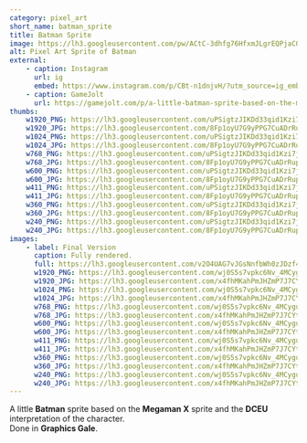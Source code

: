 ```yaml
---
category: pixel_art
short_name: batman_sprite
title: Batman Sprite
image: https://lh3.googleusercontent.com/pw/ACtC-3dhfg76HfxmJLgrEQPjaCOUalergtVxzcN9F6mun3H_KYNbPjxfpFf-i2jlqOf1WumfgJwk5oHtntXX9Iwk_cYOw1Pmo5MWY-VveEWwwAKf0o_Z5i7J4drQ9iQty7XGvld-Krf9bsgkZ2QGbUao-_eA=w1200-h630-no?authuser=0
alt: Pixel Art Sprite of Batman
external:
    - caption: Instagram
      url: ig
      embed: https://www.instagram.com/p/CBt-n1dnjvH/?utm_source=ig_embed&amp;utm_campaign=loading
    - caption: GameJolt
      url: https://gamejolt.com/p/a-little-batman-sprite-based-on-the-megaman-x-sprite-and-the-d-iay4sr7p
thumbs:
    w1920_PNG: https://lh3.googleusercontent.com/uPSigtzJIKDd33qid1Kzi7jbingm13ftCgKSDoEHUU1j_YhX7izTxBFLlAfwJ_-4m6SLQmBh9yWhviJmIclpwA6WiDt15UhyoEsZNpy0sv7z0KaYdqu_YVYwaO5cG5-uv_OCcCcp9A=w355
    w1920_JPG: https://lh3.googleusercontent.com/8Fp1oyU7G9yPPG7CuADrRupp4vCNwBUraNPzfC15LMaStu9WxmAjoRjLBbrJ0fdvbaTupNK-x-0rJBJsd9nWlUgUdXGS7hWJ_GdOGyKNaHdDRnSjnTHgMqMXiyEwbxMl10f-C_SKmA=w355
    w1024_PNG: https://lh3.googleusercontent.com/uPSigtzJIKDd33qid1Kzi7jbingm13ftCgKSDoEHUU1j_YhX7izTxBFLlAfwJ_-4m6SLQmBh9yWhviJmIclpwA6WiDt15UhyoEsZNpy0sv7z0KaYdqu_YVYwaO5cG5-uv_OCcCcp9A=w284
    w1024_JPG: https://lh3.googleusercontent.com/8Fp1oyU7G9yPPG7CuADrRupp4vCNwBUraNPzfC15LMaStu9WxmAjoRjLBbrJ0fdvbaTupNK-x-0rJBJsd9nWlUgUdXGS7hWJ_GdOGyKNaHdDRnSjnTHgMqMXiyEwbxMl10f-C_SKmA=w284
    w768_PNG: https://lh3.googleusercontent.com/uPSigtzJIKDd33qid1Kzi7jbingm13ftCgKSDoEHUU1j_YhX7izTxBFLlAfwJ_-4m6SLQmBh9yWhviJmIclpwA6WiDt15UhyoEsZNpy0sv7z0KaYdqu_YVYwaO5cG5-uv_OCcCcp9A=w213
    w768_JPG: https://lh3.googleusercontent.com/8Fp1oyU7G9yPPG7CuADrRupp4vCNwBUraNPzfC15LMaStu9WxmAjoRjLBbrJ0fdvbaTupNK-x-0rJBJsd9nWlUgUdXGS7hWJ_GdOGyKNaHdDRnSjnTHgMqMXiyEwbxMl10f-C_SKmA=w213
    w600_PNG: https://lh3.googleusercontent.com/uPSigtzJIKDd33qid1Kzi7jbingm13ftCgKSDoEHUU1j_YhX7izTxBFLlAfwJ_-4m6SLQmBh9yWhviJmIclpwA6WiDt15UhyoEsZNpy0sv7z0KaYdqu_YVYwaO5cG5-uv_OCcCcp9A=w166
    w600_JPG: https://lh3.googleusercontent.com/8Fp1oyU7G9yPPG7CuADrRupp4vCNwBUraNPzfC15LMaStu9WxmAjoRjLBbrJ0fdvbaTupNK-x-0rJBJsd9nWlUgUdXGS7hWJ_GdOGyKNaHdDRnSjnTHgMqMXiyEwbxMl10f-C_SKmA=w166
    w411_PNG: https://lh3.googleusercontent.com/uPSigtzJIKDd33qid1Kzi7jbingm13ftCgKSDoEHUU1j_YhX7izTxBFLlAfwJ_-4m6SLQmBh9yWhviJmIclpwA6WiDt15UhyoEsZNpy0sv7z0KaYdqu_YVYwaO5cG5-uv_OCcCcp9A=w114
    w411_JPG: https://lh3.googleusercontent.com/8Fp1oyU7G9yPPG7CuADrRupp4vCNwBUraNPzfC15LMaStu9WxmAjoRjLBbrJ0fdvbaTupNK-x-0rJBJsd9nWlUgUdXGS7hWJ_GdOGyKNaHdDRnSjnTHgMqMXiyEwbxMl10f-C_SKmA=w114
    w360_PNG: https://lh3.googleusercontent.com/uPSigtzJIKDd33qid1Kzi7jbingm13ftCgKSDoEHUU1j_YhX7izTxBFLlAfwJ_-4m6SLQmBh9yWhviJmIclpwA6WiDt15UhyoEsZNpy0sv7z0KaYdqu_YVYwaO5cG5-uv_OCcCcp9A=w100
    w360_JPG: https://lh3.googleusercontent.com/8Fp1oyU7G9yPPG7CuADrRupp4vCNwBUraNPzfC15LMaStu9WxmAjoRjLBbrJ0fdvbaTupNK-x-0rJBJsd9nWlUgUdXGS7hWJ_GdOGyKNaHdDRnSjnTHgMqMXiyEwbxMl10f-C_SKmA=w100
    w240_PNG: https://lh3.googleusercontent.com/uPSigtzJIKDd33qid1Kzi7jbingm13ftCgKSDoEHUU1j_YhX7izTxBFLlAfwJ_-4m6SLQmBh9yWhviJmIclpwA6WiDt15UhyoEsZNpy0sv7z0KaYdqu_YVYwaO5cG5-uv_OCcCcp9A=w66
    w240_JPG: https://lh3.googleusercontent.com/8Fp1oyU7G9yPPG7CuADrRupp4vCNwBUraNPzfC15LMaStu9WxmAjoRjLBbrJ0fdvbaTupNK-x-0rJBJsd9nWlUgUdXGS7hWJ_GdOGyKNaHdDRnSjnTHgMqMXiyEwbxMl10f-C_SKmA=w66
images:
    - label: Final Version
      caption: Fully rendered.
      full: https://lh3.googleusercontent.com/v2O4UAG7vJGsNnfbWh0zJDzf4tYXJYZ3HTjX2LVYXZDmTSm9Lxq8FG2sPfOTgz7ZINECs2Q5t1f-HFPbsXzV4zL7WC2JiMP7FOO5Z9uKMr3JauNAAL_i_7O8dmJRdTklOYaRVfmHCg=w1080-h1080
      w1920_PNG: https://lh3.googleusercontent.com/wj0S5s7vpkc6Nv_4MCyguuEQ8Eu8zdWuXiHNQjM2um224LIinRM9EseYDnfah9zBc5KllOjGNCa7y3di7o-3JM_h1G6whFJVVSM44mjptbcLLdvBCEXSkA-EwRpPRO3-OoomIUcTuQ=w850
      w1920_JPG: https://lh3.googleusercontent.com/x4fhMKahPmJHZmP7J7CYtNXt-jvYjUKAVMb7AirgRwHYhQSlrIwnDfT_PSziZfYqFszawesF14HFm7noC4k7d3Yy_8SWOPXBueHa292N9e0y74NIkvU2nuGCLJNCD_l1pYaZCrSynA=w850
      w1024_PNG: https://lh3.googleusercontent.com/wj0S5s7vpkc6Nv_4MCyguuEQ8Eu8zdWuXiHNQjM2um224LIinRM9EseYDnfah9zBc5KllOjGNCa7y3di7o-3JM_h1G6whFJVVSM44mjptbcLLdvBCEXSkA-EwRpPRO3-OoomIUcTuQ=w711
      w1024_JPG: https://lh3.googleusercontent.com/x4fhMKahPmJHZmP7J7CYtNXt-jvYjUKAVMb7AirgRwHYhQSlrIwnDfT_PSziZfYqFszawesF14HFm7noC4k7d3Yy_8SWOPXBueHa292N9e0y74NIkvU2nuGCLJNCD_l1pYaZCrSynA=w711
      w768_PNG: https://lh3.googleusercontent.com/wj0S5s7vpkc6Nv_4MCyguuEQ8Eu8zdWuXiHNQjM2um224LIinRM9EseYDnfah9zBc5KllOjGNCa7y3di7o-3JM_h1G6whFJVVSM44mjptbcLLdvBCEXSkA-EwRpPRO3-OoomIUcTuQ=w533
      w768_JPG: https://lh3.googleusercontent.com/x4fhMKahPmJHZmP7J7CYtNXt-jvYjUKAVMb7AirgRwHYhQSlrIwnDfT_PSziZfYqFszawesF14HFm7noC4k7d3Yy_8SWOPXBueHa292N9e0y74NIkvU2nuGCLJNCD_l1pYaZCrSynA=w533
      w600_PNG: https://lh3.googleusercontent.com/wj0S5s7vpkc6Nv_4MCyguuEQ8Eu8zdWuXiHNQjM2um224LIinRM9EseYDnfah9zBc5KllOjGNCa7y3di7o-3JM_h1G6whFJVVSM44mjptbcLLdvBCEXSkA-EwRpPRO3-OoomIUcTuQ=w416
      w600_JPG: https://lh3.googleusercontent.com/x4fhMKahPmJHZmP7J7CYtNXt-jvYjUKAVMb7AirgRwHYhQSlrIwnDfT_PSziZfYqFszawesF14HFm7noC4k7d3Yy_8SWOPXBueHa292N9e0y74NIkvU2nuGCLJNCD_l1pYaZCrSynA=w416
      w411_PNG: https://lh3.googleusercontent.com/wj0S5s7vpkc6Nv_4MCyguuEQ8Eu8zdWuXiHNQjM2um224LIinRM9EseYDnfah9zBc5KllOjGNCa7y3di7o-3JM_h1G6whFJVVSM44mjptbcLLdvBCEXSkA-EwRpPRO3-OoomIUcTuQ=w285
      w411_JPG: https://lh3.googleusercontent.com/x4fhMKahPmJHZmP7J7CYtNXt-jvYjUKAVMb7AirgRwHYhQSlrIwnDfT_PSziZfYqFszawesF14HFm7noC4k7d3Yy_8SWOPXBueHa292N9e0y74NIkvU2nuGCLJNCD_l1pYaZCrSynA=w285
      w360_PNG: https://lh3.googleusercontent.com/wj0S5s7vpkc6Nv_4MCyguuEQ8Eu8zdWuXiHNQjM2um224LIinRM9EseYDnfah9zBc5KllOjGNCa7y3di7o-3JM_h1G6whFJVVSM44mjptbcLLdvBCEXSkA-EwRpPRO3-OoomIUcTuQ=w250
      w360_JPG: https://lh3.googleusercontent.com/x4fhMKahPmJHZmP7J7CYtNXt-jvYjUKAVMb7AirgRwHYhQSlrIwnDfT_PSziZfYqFszawesF14HFm7noC4k7d3Yy_8SWOPXBueHa292N9e0y74NIkvU2nuGCLJNCD_l1pYaZCrSynA=w250
      w240_PNG: https://lh3.googleusercontent.com/wj0S5s7vpkc6Nv_4MCyguuEQ8Eu8zdWuXiHNQjM2um224LIinRM9EseYDnfah9zBc5KllOjGNCa7y3di7o-3JM_h1G6whFJVVSM44mjptbcLLdvBCEXSkA-EwRpPRO3-OoomIUcTuQ=w166
      w240_JPG: https://lh3.googleusercontent.com/x4fhMKahPmJHZmP7J7CYtNXt-jvYjUKAVMb7AirgRwHYhQSlrIwnDfT_PSziZfYqFszawesF14HFm7noC4k7d3Yy_8SWOPXBueHa292N9e0y74NIkvU2nuGCLJNCD_l1pYaZCrSynA=w166
---
```


A little **Batman** sprite based on the **Megaman X** sprite and the **DCEU** interpretation of the character.  
Done in **Graphics Gale**.
